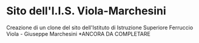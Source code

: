 # Sito dell'I.I.S. Viola-Marchesini
Creazione di un clone del sito dell'Istituto di Istruzione Superiore Ferruccio Viola - Giuseppe Marchesini
*ANCORA DA COMPLETARE
